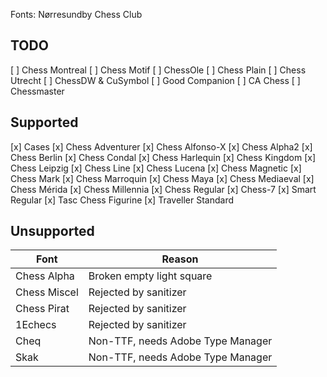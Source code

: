 Fonts: Nørresundby Chess Club

## TODO

[ ] Chess Montreal
[ ] Chess Motif
[ ] ChessOle
[ ] Chess Plain
[ ] Chess Utrecht
[ ] ChessDW & CuSymbol
[ ] Good Companion
[ ] CA Chess
[ ] Chessmaster

## Supported

[x] Cases
[x] Chess Adventurer
[x] Chess Alfonso-X
[x] Chess Alpha2
[x] Chess Berlin
[x] Chess Condal
[x] Chess Harlequin
[x] Chess Kingdom
[x] Chess Leipzig
[x] Chess Line
[x] Chess Lucena
[x] Chess Magnetic
[x] Chess Mark
[x] Chess Marroquin
[x] Chess Maya
[x] Chess Mediaeval
[x] Chess Mérida
[x] Chess Millennia
[x] Chess Regular
[x] Chess-7
[x] Smart Regular
[x] Tasc Chess Figurine
[x] Traveller Standard

## Unsupported

| Font         | Reason                            |
| ------------ | --------------------------------- |
| Chess Alpha  | Broken empty light square         |
| Chess Miscel | Rejected by sanitizer             |
| Chess Pirat  | Rejected by sanitizer             |
| 1Echecs      | Rejected by sanitizer             |
| Cheq         | Non-TTF, needs Adobe Type Manager |
| Skak         | Non-TTF, needs Adobe Type Manager |
